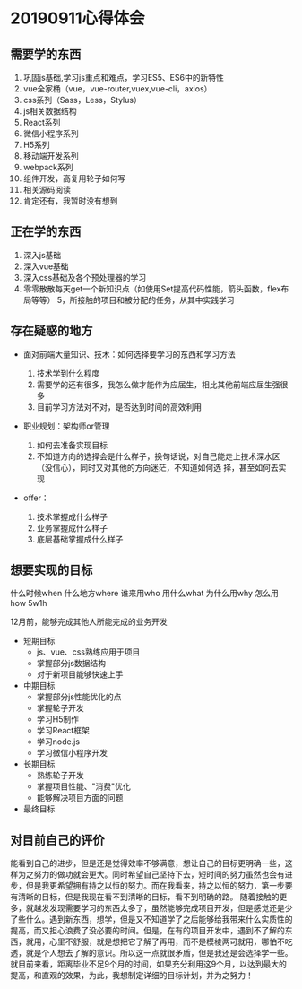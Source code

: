 # 20190911心得体会

## 需要学的东西

1. 巩固js基础,学习js重点和难点，学习ES5、ES6中的新特性
2. vue全家桶（vue，vue-router,vuex,vue-cli，axios）
3. css系列（Sass，Less，Stylus）
4. js相关数据结构
5. React系列
6. 微信小程序系列
7. H5系列
8. 移动端开发系列
9. webpack系列
10. 组件开发，高复用轮子如何写
11. 相关源码阅读
12. 肯定还有，我暂时没有想到

## 正在学的东西

1. 深入js基础
2. 深入vue基础
3. 深入css基础及各个预处理器的学习
4. 零零散散每天get一个新知识点（如使用Set提高代码性能，箭头函数，flex布局等等）
5，所接触的项目和被分配的任务，从其中实践学习

## 存在疑惑的地方

+ 面对前端大量知识、技术：如何选择要学习的东西和学习方法

  1. 技术学到什么程度
  2. 需要学的还有很多，我怎么做才能作为应届生，相比其他前端应届生强很多
  3. 目前学习方法对不对，是否达到时间的高效利用

+ 职业规划：架构师or管理

  1. 如何去准备实现目标
  2. 不知道方向的选择会是什么样子，换句话说，对自己能走上技术深水区（没信心），同时又对其他的方向迷茫，不知道如何选 择，甚至如何去实现

+ offer：

  1. 技术掌握成什么样子
  2. 业务掌握成什么样子
  3. 底层基础掌握成什么样子

## 想要实现的目标

什么时候when
什么地方where
谁来用who
用什么what
为什么用why
怎么用how
5w1h

12月前，能够完成其他人所能完成的业务开发

+ 短期目标
  + js、vue、css熟练应用于项目
  + 掌握部分js数据结构
  + 对于新项目能够快速上手
+ 中期目标
  + 掌握部分js性能优化的点
  + 掌握轮子开发
  + 学习H5制作
  + 学习React框架
  + 学习node.js
  + 学习微信小程序开发
+ 长期目标
  + 熟练轮子开发
  + 掌握项目性能、"消费"优化
  + 能够解决项目方面的问题
+ 最终目标

## 对目前自己的评价

能看到自己的进步，但是还是觉得效率不够满意，想让自己的目标更明确一些，这样为之努力的做功就会更大。同时希望自己坚持下去，短时间的努力虽然也会有进步，但是我更希望拥有持之以恒的努力。而在我看来，持之以恒的努力，第一步要有清晰的目标，但是我现在看不到清晰的目标，看不到明确的路。
随着接触的更多，就越发发现需要学习的东西太多了，虽然能够完成项目开发，但是感觉还是少了些什么。遇到新东西，想学，但是又不知道学了之后能够给我带来什么实质性的提高，而又担心浪费了没必要的时间。但是，在有的项目开发中，遇到不了解的东西，就用，心里不舒服，就是想把它了解了再用，而不是模棱两可就用，哪怕不吃透，就是个人想去了解的意识。所以这一点就很矛盾，但是我还是会选择学一些。
就目前来看，距离毕业不足9个月的时间，如果充分利用这9个月，以达到最大的提高，和直观的效果，为此，我想制定详细的目标计划，并为之努力！
